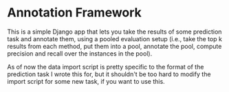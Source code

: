 # Annotation Framework

This is a simple Django app that lets you take the results of some prediction task and annotate
them, using a pooled evaluation setup (i.e., take the top k results from each method, put them
into a pool, annotate the pool, compute precision and recall over the instances in the pool).

As of now the data import script is pretty specific to the format of the prediction task I wrote
this for, but it shouldn't be too hard to modify the import script for some new task, if you want
to use this.
